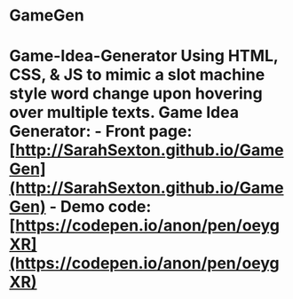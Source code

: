 # GameGen
# Game-Idea-Generator Using HTML, CSS, &amp; JS to mimic a slot machine style word change upon hovering over multiple texts.  Game Idea Generator: - Front page: [http://SarahSexton.github.io/GameGen](http://SarahSexton.github.io/GameGen) - Demo code: [https://codepen.io/anon/pen/oeygXR](https://codepen.io/anon/pen/oeygXR)
